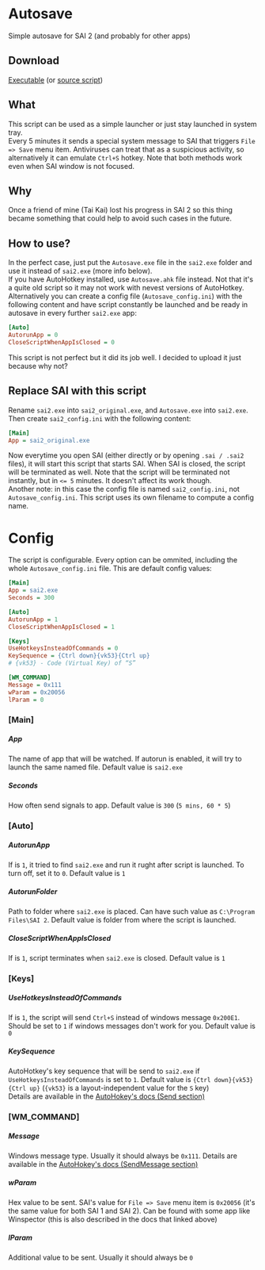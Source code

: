 # Autosave
Simple autosave for SAI 2 (and probably for other apps)

## Download
[Executable](https://github.com/JesseOrange/Autosave/raw/master/Autosave.exe) (or [source script](https://github.com/JesseOrange/Autosave/raw/master/Autosave.exe))

## What
This script can be used as a simple launcher or just stay launched in system tray.  
Every 5 minutes it sends a special system message to SAI that triggers `File => Save` menu item. Antiviruses can treat that as a suspicious activity, so alternatively it can emulate `Ctrl+S` hotkey. Note that both methods work even when SAI window is not focused.

## Why
Once a friend of mine (Tai Kai) lost his progress in SAI 2 so this thing became something that could help to avoid such cases in the future.

## How to use?
In the perfect case, just put the `Autosave.exe` file in the `sai2.exe` folder and use it instead of `sai2.exe` (more info below).  
If you have AutoHotkey installed, use `Autosave.ahk` file instead. Not that it's a quite old script so it may not work with nevest versions of AutoHotkey.  
Alternatively you can create a config file (`Autosave_config.ini`) with the following content and have script constantly be launched and be ready in autosave in every further `sai2.exe` app:
```ini
[Auto]
AutorunApp = 0
CloseScriptWhenAppIsClosed = 0
```
This script is not perfect but it did its job well. I decided to upload it just because why not?

## Replace SAI with this script
Rename `sai2.exe` into `sai2_original.exe`, and `Autosave.exe` into `sai2.exe`. Then create `sai2_config.ini` with the following content:
```ini
[Main]
App = sai2_original.exe
```
Now everytime you open SAI (either directly or by opening `.sai / .sai2` files), it will start this script that starts SAI. When SAI is closed, the script will be terminated as well. Note that the script will be terminated not instantly, but in `<= 5` minutes. It doesn't affect its work though.  
Another note: in this case the config file is named `sai2_config.ini`, not `Autosave_config.ini`. This script uses its own filename to compute a config name.

# Config

The script is configurable. Every option can be ommited, including the whole `Autosave_config.ini` file. This are default config values:
```ini
[Main]
App = sai2.exe
Seconds = 300

[Auto]
AutorunApp = 1
CloseScriptWhenAppIsClosed = 1

[Keys]
UseHotkeysInsteadOfCommands = 0
KeySequence = {Ctrl down}{vk53}{Ctrl up}
# {vk53} - Code (Virtual Key) of “S”

[WM_COMMAND]
Message = 0x111
wParam = 0x20056
lParam = 0
```

### [Main]
##### App
The name of app that will be watched. If autorun is enabled, it will try to launch the same named file. Default value is `sai2.exe`

##### Seconds
How often send signals to app. Default value is `300` (`5 mins, 60 * 5`)

### [Auto]
##### AutorunApp
If is `1`, it tried to find `sai2.exe` and run it rught after script is launched. To turn off, set it to `0`. Default value is `1`

##### AutorunFolder
Path to folder where `sai2.exe` is placed. Can have such value as `C:\Program Files\SAI 2`. Default value is folder from where the script is launched.

##### CloseScriptWhenAppIsClosed
If is `1`, script terminates when `sai2.exe` is closed. Default value is `1`

### [Keys]
##### UseHotkeysInsteadOfCommands
If is `1`, the script will send `Ctrl+S` instead of windows message `0x200E1`. Should be set to `1` if windows messages don't work for you. Default value is `0`

##### KeySequence
AutoHotkey's key sequence that will be send to `sai2.exe` if `UseHotkeysInsteadOfCommands` is set to `1`. Default value is `{Ctrl down}{vk53}{Ctrl up}` (`{vk53}` is a layout-independent value for the `S` key)  
Details are available in the [AutoHokey's docs (Send section)](https://www.autohotkey.com/docs/commands/Send.htm)

### [WM_COMMAND]
##### Message
Windows message type. Usually it should always be `0x111`. Details are available in the [AutoHokey's docs (SendMessage section)](https://www.autohotkey.com/docs/misc/SendMessage.htm)

##### wParam
Hex value to be sent. SAI's value for `File => Save` menu item is `0x20056` (it's the same value for both SAI 1 and SAI 2). Can be found with some app like Winspector (this is also described in the docs that linked above)

##### lParam
Additional value to be sent. Usually it should always be `0`
